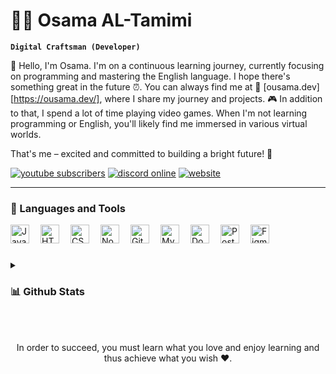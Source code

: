 # 🏄‍♂️ Osama AL-Tamimi

**`Digital Craftsman (Developer)`**

👋 Hello, I'm Osama. I'm on a continuous learning journey, currently focusing on programming and mastering the English language. I hope there's something great in the future ⏰.
You can always find me at 📍 [ousama.dev][https://ousama.dev/], where I share my journey and projects. 🎮 In addition to that, I spend a lot of time playing video games. When I'm not learning programming or English, you'll likely find me immersed in various virtual worlds.

That's me – excited and committed to building a bright future! 🚀

   <p align="left">
      <a href="https://url.ousama.dev/youtube"><img alt="youtube subscribers" title="Subscribe to my YouTube channel" src="https://img.shields.io/youtube/channel/subscribers/UCfl7e6yFtA6hkV29JfIOoLw?style=for-the-badge&logo=youtube&logoColor=white&label=SUBSCRIBE&labelColor=CE4630"/></a> 
      <a href="https://url.ousama.dev/discord"><img alt="discord online" title="Discord Online" src="https://img.shields.io/discord/699953441862320158?style=for-the-badge&logo=discord&logoColor=white&label=discord&labelColor=434cba&color=5865F2"/></a> 
      <a href="https://ousama.dev/"><img alt="website" title="WebSite" src="https://img.shields.io/badge/website-236ad3?style=for-the-badge&logo=aiohttp&labelColor=%232C5BB4"/></a>
   </p>

---

### 🧰 Languages and Tools


<img alt="JavaScript" align="left" width="30px" style="padding-right:15px;" src="https://ousama.dev/assets/images/icons/js.svg"/>
<img alt="HTML" align="left" width="30px" style="padding-right:15px;" src="https://ousama.dev/assets/images/icons/html.svg" />
<img alt="CSS" align="left" width="30px" style="padding-right:15px;" src="https://ousama.dev/assets/images/icons/css.svg" />
<img alt="Nodejs" align="left" width="30px" style="padding-right:15px;" src="https://ousama.dev/assets/images/icons/nodejs.svg" />
<img alt="Git" align="left" width="30px" style="padding-right:15px;" src="https://ousama.dev/assets/images/icons/git.svg" />
<img alt="MySQL" align="left" width="30px" style="padding-right:15px;" src="https://ousama.dev/assets/images/icons/mysql.svg" />
<img alt="Docker" align="left" width="30px" style="padding-right:15px;" src="https://ousama.dev/assets/images/icons/docker.svg" />
<img alt="Postman" align="left" width="30px" style="padding-right:15px;" src="https://ousama.dev/assets/images/icons/postman.svg" />
<img alt="Figma" align="left" width="30px" style="padding-right:15px;" src="https://ousama.dev/assets/images/icons/figma.svg" />

<br/>

#

<details>
<summary><h3>📊 Github Stats</h3></summary>
<div align="center">
<img height="170em" src="https://github-readme-stats.vercel.app/api?username=ousama-altamimi&theme=ayu-mirage&rank_icon=github&show_icons=true&include_all_commits=true"/>
</div>
</details> 

<br/>
<br/>
<div align="center">
  <p>In order to succeed, you must learn what you love and enjoy learning and thus achieve what you wish ❤️.</p>
</div>
